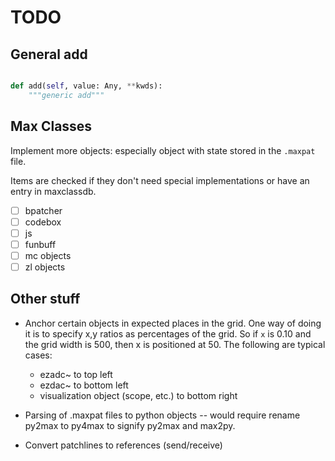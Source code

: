 # TODO

## General add

```python

def add(self, value: Any, **kwds):
    """generic add"""

```

## Max Classes

Implement more objects: especially object with state stored in the `.maxpat` file.

Items are checked if they don't need special implementations or have an entry in maxclassdb.

- [ ] bpatcher
- [ ] codebox
- [ ] js
- [ ] funbuff
- [ ] mc objects
- [ ] zl objects

## Other stuff

- Anchor certain objects in expected places in the grid. One way of doing it is to specify x,y ratios as percentages of the grid. So if `x` is 0.10 and the grid width is 500, then x is positioned at 50. The following are typical cases:
  - ezadc~ to top left
  - ezdac~ to bottom left
  - visualization object (scope, etc.) to bottom right

- Parsing of .maxpat files to python objects -- would require rename py2max to py4max to signify py2max and max2py.

- Convert patchlines to references (send/receive)
